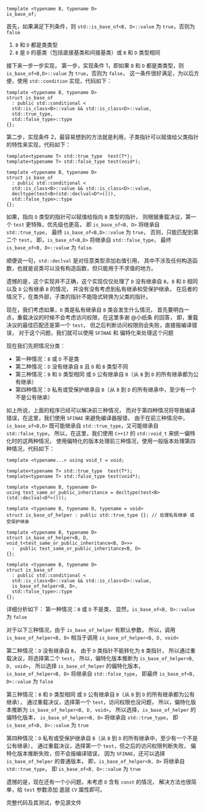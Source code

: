 
```
template <typename B, typename D>
is_base_of;
```

首先，如果满足下列条件，则 `std::is_base_of<B, D>::value` 为 `true`，否则为 `false`
1. `B` 和 `D` 都是类类型
2. `B` 是 `D` 的基类（包括直接基类和间接基类）或 `B` 和 `D` 类型相同

接下来一步一步实现，
第一步，实现条件 1，即如果 `B` 和 `D` 都是类类型，则 `is_base_of<B,D>::value` 为 `true`，否则为 `false`，
这一条件很好满足，为以后方便，使用 `std::condition` 实现，代码如下：

```
template <typename B, typename D>
struct is_base_of 
  : public std::conditional <
  std::is_class<B>::value && std::is_class<D>::value,
  std::true_type,
  std::false_type>::type 
{};
```

第二步，实现条件 2，最容易想到的方法就是利用，子类指针可以赋值给父类指针的特性来实现，代码如下：

```
template<typename T> std::true_type  test(T*);
template<typename T> std::false_type test(void*);

template <typename B, typename D>
struct is_base_of 
  : public std::conditional <
  std::is_class<B>::value && std::is_class<D>::value,
  decltype(test<B>(std::declval<D*>())),
  std::false_type>::type 
{};
```

如果，指向 `D` 类型的指针可以赋值给指向 `B` 类型的指针，
则根据重载决议，第一个 `test` 更特殊，优先级也更高，
即 `is_base_of<B, D>` 将继承自 `std::true_type`，
最终 `is_base_of<B,D>::value` 为 `true`，
否则，只能匹配到第二个 `test`，
即，`is_base_of<B,D>` 将继承自 `std::false_type`，
最终 `is_base_of<B, D>::value` 为 `false`.

顺便说一句，`std::declval` 是对任意类型添加右值引用，
其中不涉及任何构造函数，也就是说类可以没有构造函数，但只能用于不求值的地方。

遗憾的是，这个实现并不正确，这个实现仅仅处理了
`D` 没有继承自 `B`，`B` 和 `D` 相同以及 `D` 公有继承 `B` 的情况，
并没有没有考虑到私有继承和受保护继承，
在后者的情况下，在类外部，子类的指针不能隐式转换为父类的指针。

现在，我们考虑如果，`D` 类是私有继承自 `B` 类会发生什么情况，
首先要明白一点，重载决议的时候不会考虑访问权限，在这里多谢 @小纸条 的回答，
即，重载决议的最佳匹配还是第一个 `test`，
但之后判断访问权限则会失败，直接报编译错误，
对于这个问题，我们就可以使用 `SFINAE` 和 偏特化来处理这个问题

现在我们先把情况分类：
* 第一种情况：`B` 或 `D` 不是类
* 第二种情况：`D` 没有继承自 `B` 且 `D` 和 `B` 类型不同
* 第三种情况：`B` 和 `D` 类型相同 或 `D` 公有继承自 `B`（从 `B` 到 `D` 的所有继承都为公有继承）
* 第四种情况：`D` 私有或受保护继承自 `B`（从 `B` 到 `D` 的所有继承中，至少有一个不是公有继承）

如上所说，上面的程序已经可以解决前三种情况，
而对于第四种情况将导致编译错误，在这里，我们使用 `SFINAE` 来避免编译器报错，
由于在前三种情况中，`is_base_of<B,D>` 
既可能继承自 `std::true_type`，又可能继承自 `std::false_type`，
所以，在这里，我们使用 `C++17` 的 `std::void_t` 来统一偏特化时的这两种情况，
使用偏特化的版本处理前三种情况，使用一般版本处理第四种情况，代码如下：

```
template <typename...> using void_t = void;

template<typename T> std::true_type  test(T*);
template<typename T> std::false_type test(void*);

template <typename B, typename D>
using test_same_or_public_inheritance = decltype(test<B>(std::declval<D*>()));

template <typename B, typename D, typename = void>
struct is_base_of_helper : public std::true_type {}; // 处理私有继承 或 受保护继承

template <typename B, typename D>
struct is_base_of_helper<B, D, void_t<test_same_or_public_inheritance<B, D>>>
  :  public test_same_or_public_inheritance<B, D> 
{};

template <typename B, typename D>
struct is_base_of 
  : public std::conditional <
  std::is_class<B>::value && std::is_class<D>::value,
  is_base_of_helper<B, D>,
  std::false_type>::type 
{};
```

详细分析如下：
第一种情况：`B` 或 `D` 不是类，
显然，`is_base_of<B, D>::value` 为 `false`

对于以下三种情况，由于 `is_base_of_helper` 有默认参数，
所以，调用 `is_base_of_helper<B, D>` 相当于调用 `is_base_of_helper<B, D, void>`   

第二种情况：`D` 没有继承自 `B`，
由于 `D` 类指针不能转化为 `B` 类指针，
所以通过重载决议，将选择第二个 `test`，
所以，偏特化版本推断为 `is_base_of_helper<B, D, void>`，
所以选择 `is_base_of_helper` 的偏特化版本，
`is_base_of_helper<B, D>` 将继承自 `std::false_type`，
即最终 `is_base_of<B, D>::value` 为 `false`

第三种情况：`B` 和 `D` 类型相同 或 `D` 公有继承自 `B`（从 `B` 到 `D` 的所有继承都为公有继承），
通过重载决议，选择第一个 `test`，访问权限也没问题，
所以，偏特化版本推断为 `is_base_of_helper<B, D, void>`，
所以选择，`is_base_of_helper` 的偏特化版本，
`is_base_of_helper<B, D>` 将继承自 `std::true_type`，
即 `is_base_of<B, D>::value` 为 `true`

第四种情况：`D` 私有或受保护继承自 `B`（从 `B` 到 `D` 的所有继承中，至少有一个不是公有继承），
通过重载决议，选择第一个 `test`，但之后的访问权限判断失败，
偏特化版本推断失败，但不会报编译错误，
因为 `SFINAE`，还可以选择 `is_base_of_helper` 的普通版本，
即，`is_base_of_helper<B, D>` 将继承自 `std::true_type`，
即 `is_base_of<B, D>::value` 为 `true`

遗憾的是，现在还有一个小问题，未考虑 `D` 含有 `const` 的情况，
解决方法也很简单，给 `test` 参数添加 底层 `CV` 属性即可。

完整代码及其测试，参见源文件

